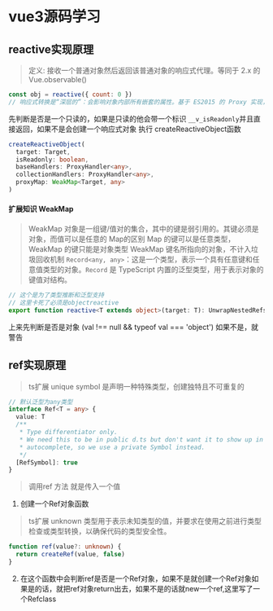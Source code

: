 # vue3源码学习
## reactive实现原理
>定义: 接收一个普通对象然后返回该普通对象的响应式代理。等同于 2.x 的 Vue.observable()
```js
const obj = reactive({ count: 0 })
// 响应式转换是“深层的”：会影响对象内部所有嵌套的属性。基于 ES2015 的 Proxy 实现，返回的代理对象不等于原始对象。建议仅使用代理对象而避免依赖原始对象
```
先判断是否是一个只读的，如果是只读的他会带一个标识 `__v_isReadonly`并且直接返回，如果不是会创建一个响应式对象
执行 createReactiveObject函数
```ts
createReactiveObject(
  target: Target,
  isReadonly: boolean,
  baseHandlers: ProxyHandler<any>,
  collectionHandlers: ProxyHandler<any>,
  proxyMap: WeakMap<Target, any>
)
```
#### 扩展知识 WeakMap
> WeakMap 对象是一组键/值对的集合，其中的键是弱引用的。其键必须是对象，而值可以是任意的
> Map的区别
Map 的键可以是任意类型，WeakMap 的键只能是对象类型
WeakMap 键名所指向的对象，不计入垃圾回收机制
`Record<any, any>`：这是一个类型，表示一个具有任意键和任意值类型的对象。`Record` 是 TypeScript 内置的泛型类型，用于表示对象的键值对结构。
```ts
// 这个是为了类型推断和泛型支持
// 这里卡死了必须是objectreactive
export function reactive<T extends object>(target: T): UnwrapNestedRefs<T>
```
上来先判断是否是对象 (val !== null && typeof val === 'object')
如果不是，就警告

## ref实现原理
> ts扩展 
unique symbol 是声明一种特殊类型，创建独特且不可重复的
```` typescript
// 默认泛型为any类型
interface Ref<T = any> {
  value: T
  /**
   * Type differentiator only.
   * We need this to be in public d.ts but don't want it to show up in IDE
   * autocomplete, so we use a private Symbol instead.
   */
  [RefSymbol]: true
}
````
> 调用ref 方法 就是传入一个值
1. 创建一个Ref对象函数 
> ts扩展
unknown 类型用于表示未知类型的值，并要求在使用之前进行类型检查或类型转换，以确保代码的类型安全性。
```ts
function ref(value?: unknown) {
  return createRef(value, false)
}
```
2. 在这个函数中会判断ref是否是一个Ref对象，如果不是就创建一个Ref对象如果是的话，就把ref对象return出去，如果不是的话就new一个ref,这里写了一个Refclass
